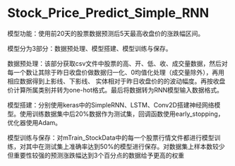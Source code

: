 # Stock_Price_Predict_Simple_RNN
模型功能：使用前20天的股票数据预测后5天最高收盘价的涨跌幅区间。

模型分为3部分：数据预处理、模型搭建、模型训练与保存。

数据预处理：该部分获取csv文件中股票的高、开、低、收、成交量数据，然后对每一个数让其除于昨日收盘价做数据归一化、0均值化处理（成交量除外），再用相应数据得到上影线、下影线、
实体相对于昨日收盘价的的波动幅度。再按收盘价计算所属类别并转为one-hot格式。最后将数据转为RNN模型输入数据格式。

模型搭建：分别使用keras中的SimpleRNN、LSTM、Conv2D搭建神经网络模型。使用训练数据集中后20%数据作为测试集，回调函数使用early_stopping，优化器使用Adam。

模型训练与保存：对mTrain_StockData中的每一个股票行情文件都进行模型训练，对其中在测试集上准确率达到50%的模型进行保存。对数据集上样本数较少但重要性较强的预测涨跌幅达到3个百分点的数据给予更高的权重
